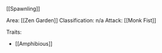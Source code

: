 [[Spawnling]]

Area: [[Zen Garden]]
Classification: n/a
Attack: [[Monk Fist]]

Traits:
- [[Amphibious]]